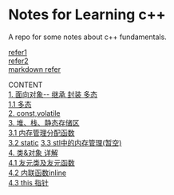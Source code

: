 # Notes for Learning c++

A repo for some notes about c++ fundamentals.

[refer1](https://blog.nowcoder.net/n/6ee70e75d5d24d7aa2c32f90e52381fa)  
[refer2](https://interview.huihut.com/#/?id=%e5%b0%81%e8%a3%85)  
[markdown refer](http://xianbai.me/learn-md/article/extension/code-blocks-and-highlighting.html)

CONTENT  
[1. 面向对象-- 继承 封装 多态](https://github.com/DarrenJiang13/CplusplusFundamental/blob/master/1.%20%E9%9D%A2%E5%90%91%E5%AF%B9%E8%B1%A1--%20%E7%BB%A7%E6%89%BF%20%E5%B0%81%E8%A3%85%20%E5%A4%9A%E6%80%81.md)  
[1.1 多态](https://github.com/DarrenJiang13/CplusplusFundamental/blob/master/1.1%20%E5%A4%9A%E6%80%81.md)  
[2. const,volatile](https://github.com/DarrenJiang13/CplusplusFundamental/blob/master/2.%20const%2Cvolatile.md)  
[3. 堆、栈、静态存储区 ](https://github.com/DarrenJiang13/CplusplusFundamental/blob/master/3.%20%E5%A0%86%E3%80%81%E6%A0%88%E3%80%81%E9%9D%99%E6%80%81%E5%AD%98%E5%82%A8%E5%8C%BA.md)  
[3.1 内存管理分配函数 ](https://github.com/DarrenJiang13/CplusplusFundamental/blob/master/3.1%20%E5%86%85%E5%AD%98%E7%AE%A1%E7%90%86%E5%88%86%E9%85%8D%E5%87%BD%E6%95%B0.md)  
[3.2 static](https://github.com/DarrenJiang13/CplusplusFundamental/blob/master/3.2.%20static.md)
[3.3 stl中的内存管理(暂空)](https://github.com/DarrenJiang13/CplusplusFundamental/blob/master/3.3%20stl%E4%B8%AD%E7%9A%84%E5%86%85%E5%AD%98%E7%AE%A1%E7%90%86.md)  
[4. 类&对象 详解](https://github.com/DarrenJiang13/CplusplusFundamental/blob/master/4.%20%E7%B1%BB%26%E5%AF%B9%E8%B1%A1%20%E8%AF%A6%E8%A7%A3.md)  
[4.1 友元类及友元函数](https://github.com/DarrenJiang13/CplusplusFundamental/blob/master/4.1%20%E5%8F%8B%E5%85%83%E7%B1%BB%E5%8F%8A%E5%8F%8B%E5%85%83%E5%87%BD%E6%95%B0.md)  
[4.2 内联函数inline](https://github.com/DarrenJiang13/CplusplusFundamental/blob/master/4.2%20%E5%86%85%E8%81%94%E5%87%BD%E6%95%B0inline.md)  
[4.3 this 指针](https://github.com/DarrenJiang13/CplusplusFundamental/blob/master/4.3%20this%E6%8C%87%E9%92%88.md)

